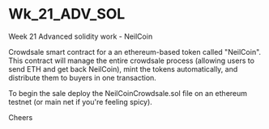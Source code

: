 # Wk_21_ADV_SOL
Week 21 Advanced solidity work - NeilCoin

Crowdsale smart contract for a an ethereum-based token called "NeilCoin". This contract will manage the entire crowdsale process (allowing users to send ETH and get back NeilCoin), mint the tokens automatically, and distribute them to buyers in one transaction.

To begin the sale deploy the NeilCoinCrowdsale.sol file on an ethereum testnet (or main net if you're feeling spicy).

Cheers

